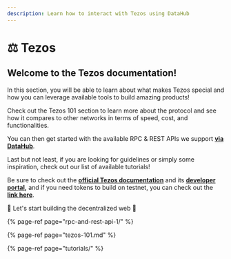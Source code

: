 ```yaml
---
description: Learn how to interact with Tezos using DataHub
---
```


# ⚖ Tezos

## Welcome to the Tezos documentation!

In this section, you will be able to learn about what makes Tezos special and how you can leverage available tools to build amazing products! 

Check out the Tezos 101 section to learn more about the protocol and see how it compares to other networks in terms of speed, cost, and functionalities. 

You can then get started with the available RPC & REST APIs we support [**via DataHub**](https://datahub.figment.io/sign_up?service=tezos). 

Last but not least, if you are looking for guidelines or simply some inspiration, check out our list of available tutorials! 

Be sure to check out the [**official Tezos documentation**](https://tezos.gitlab.io/) and its [**developer portal**](https://developers.tezos.com/)**,** and if you need tokens to build on testnet, you can check out the [**link here**](https://faucet.tzalpha.net/).  

🚀 Let's start building the decentralized web 🚀

{% page-ref page="rpc-and-rest-api-1/" %}

{% page-ref page="tezos-101.md" %}

{% page-ref page="tutorials/" %}



